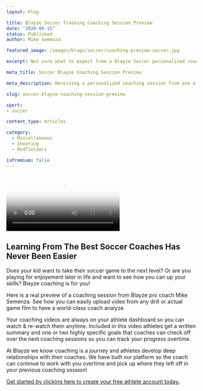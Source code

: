 ```yaml
---
layout: blog

title: Blayze Soccer Training Coaching Session Preview
date: "2020-09-15"
status: Published
author: Mike Semenza

featured_image: /images/blogs/soccer/coaching-preview-soccer.jpg

excerpt: Not sure what to expect from a Blayze Soccer personalized coaching session? Check out what a real coaching session with our Blayze Soccer coaches looks like here.  Coaching sessions are always on your athlete dashboard to watch & re-watch anytime you want from wherever you are!

meta_title: Soccer Blayze Coaching Session Preview

meta_description: Receiving a personalized coaching session from one of the best athletes or coaches in sports has never been easier.  Soccer athletes anywhere in the world can come and be coached by the very best players and coaches in the world. Learn how you can easily upload your video from any camera to your coach here!

slug: soccer-blayze-coaching-session-preview

sport:
- soccer

content_type: Articles

category:
  - Miscellaneous 
  - Shooting
  - Midfielders

isPremium: false
---
```


<video class="mux-video" id="player" poster="https://image.mux.com/YMIsialqxYbnS7rCj7g013c4mK02ElUpfx66c00zaId8oM/thumbnail.png" controls>
	<source src="https://stream.mux.com/YMIsialqxYbnS7rCj7g013c4mK02ElUpfx66c00zaId8oM.m3u8" type="video/mp4" />
</video>


## Learning From The Best Soccer Coaches Has Never Been Easier



Does your kid want to take their soccer game to the next level?  Or are you playing for enjoyement later in life and want to see how you can up your skills?  Blayze coaching is for you!



Here is a real preview of a coaching session from Blayze pro coach Mike Semenza.  See how you can easily upload video from any drill or actual game film to have a world-class coach analyze.



Your coaching videos are always on your athlete dashboard so you can watch & re-watch them anytime.  Included in this video athletes get a written summary and one or two highly specific goals that coaches can check off over the next coaching sessions so you can track your progress overtime.



At Blayze we know coaching is a journey and athletes develop deep relationships with their coaches.  We have built our platform so the coach can continue to work with you overtime and pick up where they left off in your previous coaching session!




[Get started by clicking here to create your free athlete account today.](https://app.blayze.io/registration/new)

